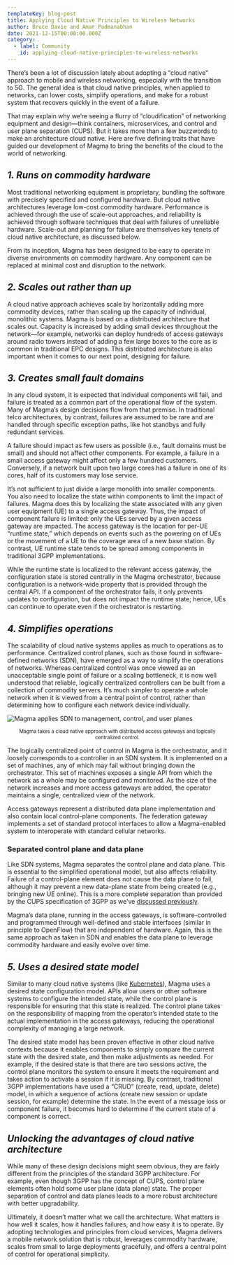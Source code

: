 ```yaml
---
templateKey: blog-post
title: Applying Cloud Native Principles to Wireless Networks
author: Bruce Davie and Amar Padmanabhan
date: 2021-12-15T00:00:00.000Z
category:
  - label: Community
    id: applying-cloud-native-principles-to-wireless-networks
---
```

There’s been a lot of discussion lately about adopting a “cloud native” approach to mobile and wireless networking, especially with the transition to 5G. The general idea is that cloud native principles, when applied to networks, can lower costs, simplify operations, and make for a robust system that recovers quickly in the event of a failure.

That may explain why we’re seeing a flurry of “cloudification” of networking equipment and design—think containers, microservices, and control and user plane separation (CUPS). But it takes more than a few buzzwords to make an architecture cloud native. Here are five defining traits that have guided our development of Magma to bring the benefits of the cloud to the world of networking.

## *1. Runs on commodity hardware*

Most traditional networking equipment is proprietary, bundling the software with precisely specified and configured hardware. But cloud native architectures leverage low-cost commodity hardware. Performance is achieved through the use of scale-out approaches, and reliability is achieved through software techniques that deal with failures of unreliable hardware. Scale-out and planning for failure are themselves key tenets of cloud native architecture, as discussed below. 

From its inception, Magma has been designed to be easy to operate in diverse environments on commodity hardware. Any component can be replaced at minimal cost and disruption to the network.

## *2. Scales out rather than up*

A cloud native approach achieves scale by horizontally adding more commodity devices, rather than scaling up the capacity of individual, monolithic systems. Magma is based on a distributed architecture that scales out. Capacity is increased by adding small devices throughout the network—for example, networks can deploy hundreds of access gateways around radio towers instead of adding a few large boxes to the core as is common in traditional EPC designs. This distributed architecture is also important when it comes to our next point, designing for failure.

## *3. Creates small fault domains*

In any cloud system, it is expected that individual components will fail, and failure is treated as a common part of the operational flow of the system. Many of Magma’s design decisions flow from that premise. In traditional telco architectures, by contrast, failures are assumed to be rare and are handled through specific exception paths, like hot standbys and fully redundant services.
 
A failure should impact as few users as possible (i.e., fault domains must be small) and should not affect other components. For example, a failure in a small access gateway might affect only a few hundred customers. Conversely, if a network built upon two large cores has a failure in one of its cores, half of its customers may lose service. 

It’s not sufficient to just divide a large monolith into smaller components. You also need to localize the state within components to limit the impact of failures. Magma does this by localizing the state associated with any given user equipment (UE) to a single access gateway. Thus, the impact of component failure is limited: only the UEs served by a given access gateway are impacted. The access gateway is the location for per-UE “runtime state,” which depends on events such as the powering on of UEs or the movement of a UE to the coverage area of a new base station. By contrast, UE runtime state tends to be spread among components in traditional 3GPP implementations.

While the runtime state is localized to the relevant access gateway, the configuration state is stored centrally in the Magma orchestrator, because configuration is a network-wide property that is provided through the central API. If a component of the orchestrator fails, it only prevents updates to configuration, but does not impact the runtime state; hence, UEs can continue to operate even if the orchestrator is restarting.

## *4. Simplifies operations*

The scalability of cloud native systems applies as much to operations as to performance. Centralized control planes, such as those found in software-defined networks (SDN), have emerged as a way to simplify the operations of networks. Whereas centralized control was once viewed as an unacceptable single point of failure or a scaling bottleneck, it is now well understood that reliable, logically centralized controllers can be built from a collection of commodity servers. It’s much simpler to operate a whole network when it is viewed from a central point of control, rather than determining how to configure each network device individually.

![Magma applies SDN to management, control, and user planes](/img/Magma_cloud-native_graphic.jpg "Magma takes a cloud native approach with distributed access gateways and logically centralized control.")

<span style="text-align:center; font-size:0.8em;display:block;">Magma takes a cloud native approach with distributed access gateways and logically centralized control.</span>

The logically centralized point of control in Magma is the orchestrator, and it loosely corresponds to a controller in an SDN system. It is implemented on a set of machines, any of which may fail without bringing down the orchestrator. This set of machines exposes a single API from which the network as a whole may be configured and monitored. As the size of the network increases and more access gateways are added, the operator maintains a single, centralized view of the network.

Access gateways represent a distributed data plane implementation and also contain local control-plane components. The federation gateway implements a set of standard protocol interfaces to allow a Magma-enabled system to interoperate with standard cellular networks. 

### Separated control plane and data plane

Like SDN systems, Magma separates the control plane and data plane. This is essential to the simplified operational model, but also affects reliability. Failure of a control-plane element does not cause the data plane to fail, although it may prevent a new data-plane state from being created (e.g., bringing new UE online). This is a more complete separation than provided by the CUPS specification of 3GPP as we’ve [discussed previously](https://www.magmacore.org/blog/control-planes-are-more-than-signaling/). 

Magma’s data plane, running in the access gateways, is software-controlled and programmed through well-defined and stable interfaces (similar in principle to OpenFlow) that are independent of hardware. Again, this is the same approach as taken in SDN and enables the data plane to leverage commodity hardware and easily evolve over time.

## *5. Uses a desired state model*

Similar to many cloud native systems (like [Kubernetes](https://kubernetes.io/docs/concepts/architecture/controller/)), Magma uses a desired state configuration model. APIs allow users or other software systems to configure the intended state, while the control plane is responsible for ensuring that this state is realized. The control plane takes on the responsibility of mapping from the operator’s intended state to the actual implementation in the access gateways, reducing the operational complexity of managing a large network. 

The desired state model has been proven effective in other cloud native contexts because it enables components to simply compare the current state with the desired state, and then make adjustments as needed. For example, if the desired state is that there are two sessions active, the control plane monitors the system to ensure it meets the requirement and takes action to activate a session if it is missing. By contrast, traditional 3GPP implementations have used a “CRUD” (create, read, update, delete) model, in which a sequence of actions (create new session or update session, for example) determine the state. In the event of a message loss or component failure, it becomes hard to determine if the current state of a component is correct. 

## *Unlocking the advantages of cloud native architecture*

While many of these design decisions might seem obvious, they are fairly different from the principles of the standard 3GPP architecture. For example, even though 3GPP has the concept of CUPS, control plane elements often hold some user plane (data plane) state. The proper separation of control and data planes leads to a more robust architecture with better upgradability. 

Ultimately, it doesn’t matter what we call the architecture. What matters is how well it scales, how it handles failures, and how easy it is to operate. By adopting technologies and principles from cloud services, Magma delivers a mobile network solution that is robust, leverages commodity hardware, scales from small to large deployments gracefully, and offers a central point of control for operational simplicity. 
